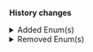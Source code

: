 **History changes**

<details>
<summary>Added Enum(s)</summary>

- added enum `setAssetKey` to type `UpdateType`
</details>


<details>
<summary>Removed Enum(s)</summary>

- :warning: removed enum `setAsssetKey` from type `UpdateType`
</details>

